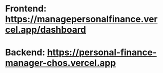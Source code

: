 # Frontend: https://managepersonalfinance.vercel.app/dashboard
# Backend: https://personal-finance-manager-chos.vercel.app
